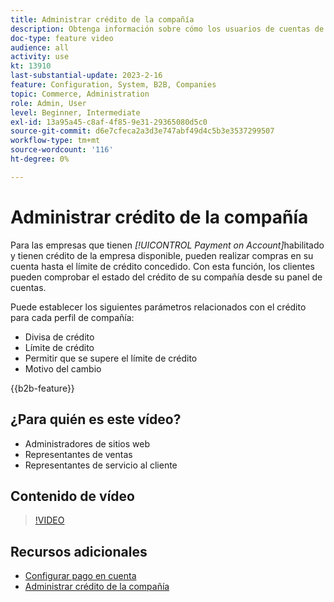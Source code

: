 ```yaml
---
title: Administrar crédito de la compañía
description: Obtenga información sobre cómo los usuarios de cuentas de empresa B2B pueden realizar compras en su cuenta hasta el límite de crédito concedido.
doc-type: feature video
audience: all
activity: use
kt: 13910
last-substantial-update: 2023-2-16
feature: Configuration, System, B2B, Companies
topic: Commerce, Administration
role: Admin, User
level: Beginner, Intermediate
exl-id: 13a95a45-c8af-4f85-9e31-29365080d5c0
source-git-commit: d6e7cfeca2a3d3e747abf49d4c5b3e3537299507
workflow-type: tm+mt
source-wordcount: '116'
ht-degree: 0%

---
```


# Administrar crédito de la compañía

Para las empresas que tienen _[!UICONTROL Payment on Account]_&#x200B;habilitado y tienen crédito de la empresa disponible, pueden realizar compras en su cuenta hasta el límite de crédito concedido. Con esta función, los clientes pueden comprobar el estado del crédito de su compañía desde su panel de cuentas.

Puede establecer los siguientes parámetros relacionados con el crédito para cada perfil de compañía:

- Divisa de crédito
- Límite de crédito
- Permitir que se supere el límite de crédito
- Motivo del cambio

{{b2b-feature}}

## ¿Para quién es este vídeo?

- Administradores de sitios web
- Representantes de ventas
- Representantes de servicio al cliente

## Contenido de vídeo

>[!VIDEO](https://video.tv.adobe.com/v/3410758?quality=12&learn=on&captions=spa)

## Recursos adicionales

- [Configurar pago en cuenta](https://experienceleague.adobe.com/docs/commerce-admin/b2b/enable-basic-features.html?lang=es#configure-payment-on-account)
- [Administrar crédito de la compañía](https://experienceleague.adobe.com/docs/commerce-admin/b2b/companies/credit-company.html?lang=es)
